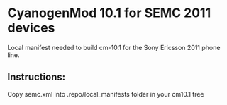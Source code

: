 CyanogenMod 10.1 for SEMC 2011 devices
===============

Local manifest needed to build cm-10.1 for the Sony Ericsson 2011 phone line.

Instructions:
-------------

Copy semc.xml into .repo/local_manifests folder in your cm10.1 tree
